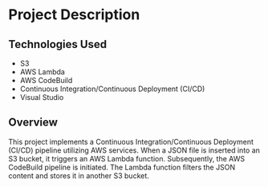 # Project Description

## Technologies Used
- S3
- AWS Lambda
- AWS CodeBuild
- Continuous Integration/Continuous Deployment (CI/CD)
- Visual Studio

## Overview
This project implements a Continuous Integration/Continuous Deployment (CI/CD) pipeline utilizing AWS services. When a JSON file is inserted into an S3 bucket, it triggers an AWS Lambda function. Subsequently, the AWS CodeBuild pipeline is initiated. The Lambda function filters the JSON content and stores it in another S3 bucket.


